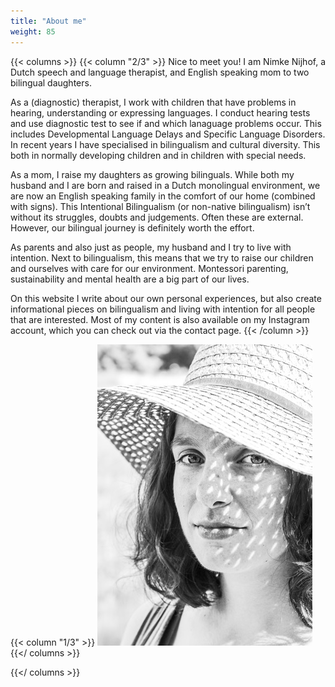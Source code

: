 ```yaml
---
title: "About me"
weight: 85
---
```


{{< columns >}}
{{< column "2/3" >}}
Nice to meet you! I am Nimke Nijhof, a Dutch speech and language therapist, and English speaking mom to two bilingual daughters.

As a (diagnostic) therapist, I work with children that have problems in hearing, understanding or expressing languages. I conduct hearing tests and use diagnostic test to see if and which lanaguage problems occur. This includes Developmental Language Delays and Specific Language Disorders. In recent years I have specialised in bilingualism and cultural diversity. This both in normally developing children and in children with special needs.

As a mom, I raise my daughters as growing bilinguals. While both my husband and I are born and raised in a Dutch monolingual environment, we are now an English speaking family in the comfort of our home (combined with signs). This Intentional Bilingualism (or non-native bilingualism) isn’t without its struggles, doubts and judgements. Often these are external. However, our bilingual journey is definitely worth the effort.

As parents and also just as people, my husband and I try to live with intention. Next to bilingualism, this means that we try to raise our children and ourselves with care for our environment. Montessori parenting, sustainability and mental health are a big part of our lives.

On this website I write about our own personal experiences, but also create informational pieces on bilingualism and living with intention for all people that are interested. Most of my content is also available on my Instagram account, which you can check out via the contact page.
{{< /column >}}

{{< column "1/3" >}}
!["Black and white picture of Nimke Nijhof"](/main_files/nimke_black_white.jpg)
{{</ columns >}}

{{</ columns >}}
